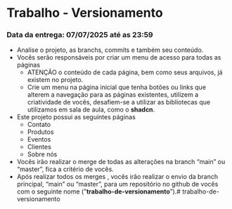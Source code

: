 # Trabalho - Versionamento

### Data da entrega: 07/07/2025 até as  23:59

- Analise o projeto, as branchs, commits e também seu conteúdo.
- Vocês serão responsáveis por criar um menu de acesso para todas as páginas
    - ATENÇÃO o conteúdo de cada página, bem como seus arquivos, já existem no projeto.
    - Crie um menu na página inicial que tenha botões ou links que alterem a navegação para as páginas existentes, utilizem a criatividade de vocês, desafiem-se a utilizar as bibliotecas que utilizamos em sala de aula, como o **shadcn**.
- Este projeto possui as seguintes páginas
    - Contato
    - Produtos
    - Eventos
    - Clientes
    - Sobre nós
- Vocês irão realizar o merge de todas as alterações na branch “main” ou “master”, fica a critério de vocês.
- Após realizar todos os merges , vocês irão realizar o envio da branch principal, “main” ou “master”, para um repositório no github de vocês com o seguinte nome (”**trabalho-de-versionamento**”).#   t r a b a l h o - d e - v e r s i o n a m e n t o  
 